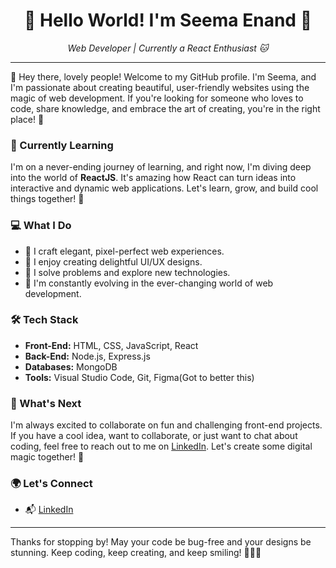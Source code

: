 <h1 align="center">🌟 Hello World! I'm Seema Enand 🚀</h1>

<p align="center">
  <em>Web Developer | Currently a React Enthusiast 🐱</em>
</p>

---

👋 Hey there, lovely people! Welcome to my GitHub profile. I'm Seema, and I'm passionate about creating beautiful, user-friendly websites using the magic of web development. If you're looking for someone who loves to code, share knowledge, and embrace the art of creating, you're in the right place! 🎉

### 🌱 Currently Learning

I'm on a never-ending journey of learning, and right now, I'm diving deep into the world of **ReactJS**. It's amazing how React can turn ideas into interactive and dynamic web applications. Let's learn, grow, and build cool things together! 🚀

### 💻 What I Do

- 🔨 I craft elegant, pixel-perfect web experiences.
- 🌈 I enjoy creating delightful UI/UX designs.
- 🧐 I solve problems and explore new technologies.
- 🤖 I'm constantly evolving in the ever-changing world of web development.

### 🛠️ Tech Stack

- **Front-End:** HTML, CSS, JavaScript, React
- **Back-End:** Node.js, Express.js
- **Databases:** MongoDB
- **Tools:** Visual Studio Code, Git, Figma(Got to better this)

### 🚧 What's Next

I'm always excited to collaborate on fun and challenging front-end projects. If you have a cool idea, want to collaborate, or just want to chat about coding, feel free to reach out to me on [LinkedIn](https://www.linkedin.com/in/seema-enand/). Let's create some digital magic together! 🌟

### 🌍 Let's Connect

- 📬 [LinkedIn](https://www.linkedin.com/in/seema-enand/)


---

Thanks for stopping by! May your code be bug-free and your designs be stunning. Keep coding, keep creating, and keep smiling! 🚴‍♀️💨

